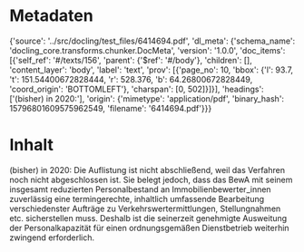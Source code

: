 # Metadaten
{'source': '../src/docling/test_files/6414694.pdf', 'dl_meta': {'schema_name': 'docling_core.transforms.chunker.DocMeta', 'version': '1.0.0', 'doc_items': [{'self_ref': '#/texts/156', 'parent': {'$ref': '#/body'}, 'children': [], 'content_layer': 'body', 'label': 'text', 'prov': [{'page_no': 10, 'bbox': {'l': 93.7, 't': 151.54400672828444, 'r': 528.376, 'b': 64.26800672828449, 'coord_origin': 'BOTTOMLEFT'}, 'charspan': [0, 502]}]}], 'headings': ['(bisher) in 2020:'], 'origin': {'mimetype': 'application/pdf', 'binary_hash': 15796801609575962549, 'filename': '6414694.pdf'}}}

# Inhalt
(bisher) in 2020:
Die Auflistung ist nicht abschließend, weil das Verfahren noch nicht abgeschlossen ist. Sie belegt jedoch, dass das BewA mit seinem insgesamt reduzierten Personalbestand an Immobilienbewerter_innen zuverlässig eine termingerechte, inhaltlich umfassende Bearbeitung verschiedenster Aufträge zu Verkehrswertermittlungen, Stellungnahmen etc. sicherstellen muss. Deshalb ist die seinerzeit genehmigte Ausweitung der Personalkapazität für einen ordnungsgemäßen Dienstbetrieb weiterhin zwingend erforderlich.